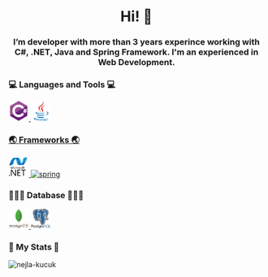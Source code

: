 
<h1 align="center"> Hi! 👋 </h1>
<h3 align="center">I’m developer with more than 3 years experince working with C#, .NET, Java and Spring Framework. I'm an experienced in Web Development. </h3>
<h3 align="left"> 💻 Languages and Tools 💻</h3>
<a href="https://www.w3schools.com/cs/" target="_blank" rel="noreferrer"> <img src="https://raw.githubusercontent.com/devicons/devicon/master/icons/csharp/csharp-original.svg" alt="csharp" width="40" /> </a>
<a href="https://www.java.com" target="_blank" rel="noreferrer"> <img src="https://raw.githubusercontent.com/devicons/devicon/master/icons/java/java-original.svg"  alt="java" width="40" height="40"</a> 
<br/>
<h3 align="left"> 🌏 Frameworks 🌏</h3> 
<a href="https://dotnet.microsoft.com/" target="_blank" rel="noreferrer"> <img src="https://raw.githubusercontent.com/devicons/devicon/master/icons/dot-net/dot-net-original-wordmark.svg"  alt="java" width="40" height="40"/>
<a href="https://spring.io/" target="_blank" rel="noreferrer"> <img src="https://www.vectorlogo.zone/logos/springio/springio-icon.svg" alt="spring" width="40" height="40"/> </a>
<br/>
<h3 align="letf"> 👩🏻‍💻 Database 👩🏻‍💻</h3> 
<a href="https://www.mongodb.com/" target="_blank" rel="noreferrer"> <img src="https://raw.githubusercontent.com/devicons/devicon/master/icons/mongodb/mongodb-original-wordmark.svg" alt="mongodb" width="40" height="40"/> </a> <a href="https://www.postgresql.org" target="_blank" rel="noreferrer"> <img src="https://raw.githubusercontent.com/devicons/devicon/master/icons/postgresql/postgresql-original-wordmark.svg" alt="postgresql" width="40" height="40"/> </a>
<br/>
<h3 align="left"> 📝 My Stats 📝</h3>
<p><img align="left" src="https://github-readme-stats.vercel.app/api/top-langs?username=nejla-kucuk&show_icons=true&locale=en&layout=compact" alt="nejla-kucuk" /></p>
<br/>

